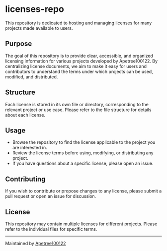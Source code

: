  # licenses-repo

This repository is dedicated to hosting and managing licenses for many projects made available to users.

## Purpose

The goal of this repository is to provide clear, accessible, and organized licensing information for various projects developed by Apetree100122. By centralizing license documents, we aim to make it easy for users and contributors to understand the terms under which projects can be used, modified, and distributed.

## Structure

Each license is stored in its own file or directory, corresponding to the relevant project or use case. Please refer to the file structure for details about each license.

## Usage

- Browse the repository to find the license applicable to the project you are interested in.
- Review the license terms before using, modifying, or distributing any project.
- If you have questions about a specific license, please open an issue.

## Contributing

If you wish to contribute or propose changes to any license, please submit a pull request or open an issue for discussion.

## License

This repository may contain multiple licenses for different projects. Please refer to the individual files for specific terms.

---

Maintained by [Apetree100122](https://github.com/Apetree100122)
